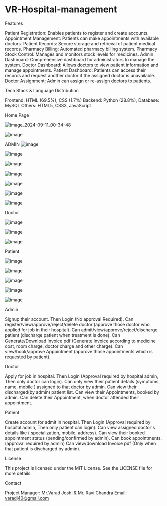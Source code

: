 # VR-Hospital-management
Features

Patient Registration: Enables patients to register and create accounts.
Appointment Management: Patients can make appointments with available doctors.
Patient Records: Secure storage and retrieval of patient medical records.
Pharmacy Billing: Automated pharmacy billing system.
Pharmacy Stock Control: Manages and monitors stock levels for medicines.
Admin Dashboard: Comprehensive dashboard for administrators to manage the system.
Doctor Dashboard: Allows doctors to view patient information and manage appointments.
Patient Dashboard: Patients can access their records and request another doctor if the assigned doctor is unavailable.
Doctor Assignment: Admin can assign or re-assign doctors to patients.

Tech Stack & Language Distribution

Frontend: HTML (69.5%), CSS (1.7%)
Backend: Python (28.8%), 
Database: MySQL
Others: HTML5, CSS3, JavaScript


Home Page

![image_2024-09-11_00-34-48](https://github.com/user-attachments/assets/f1828d35-19cb-41d0-a06d-00c30d62756f)


![image](https://github.com/user-attachments/assets/60c11ea1-828d-4c54-8997-75e206eefb05)


ADMIN
![image](https://github.com/user-attachments/assets/520b484a-1200-4703-9a44-93e1b4286280)

![image](https://github.com/user-attachments/assets/297a38ba-f93a-4c3d-b70c-41e084373253)


![image](https://github.com/user-attachments/assets/786f5b1f-10c9-4272-b37a-f7826bff5768)

![image](https://github.com/user-attachments/assets/6a76118c-10ad-46c2-9557-71d0a506e440)

![image](https://github.com/user-attachments/assets/fec255f1-623f-4609-97ba-111486fa8adb)

![image](https://github.com/user-attachments/assets/3a274156-072f-4fd0-bc16-430e19c169a1)

![image](https://github.com/user-attachments/assets/aeddf38e-2d7d-413a-b716-07585b32b495)


Doctor

![image](https://github.com/user-attachments/assets/61047a68-ef2f-4b14-9b6a-65c51e3a3908)


![image](https://github.com/user-attachments/assets/5b8f3c2f-76b0-4a2d-b761-f0466b96e6c7)

![image](https://github.com/user-attachments/assets/5309acbf-ed21-408f-a5bc-31e5b2149d1c)

Patient

![image](https://github.com/user-attachments/assets/a4954597-4922-4b6f-991e-c4a6ce60e897)

![image](https://github.com/user-attachments/assets/861474e4-3b83-4af5-b274-141daa5731e1)

![image](https://github.com/user-attachments/assets/5727b291-141c-48c4-b5fb-fbe5c8e4ad7c)

![image](https://github.com/user-attachments/assets/1ec007f9-2446-444e-aa62-25c86020e720)

![image](https://github.com/user-attachments/assets/2e8ad3fd-2d03-4d3f-8256-6dbb97b7ec4e)





Admin

Signup their account. Then Login (No approval Required).
Can register/view/approve/reject/delete doctor (approve those doctor who applied for job in their hospital).
Can admit/view/approve/reject/discharge patient (discharge patient when treatment is done).
Can Generate/Download Invoice pdf (Generate Invoice according to medicine cost, room charge, doctor charge and other charge).
Can view/book/approve Appointment (approve those appointments which is requested by patient).

Doctor

Apply for job in hospital. Then Login (Approval required by hospital admin, Then only doctor can login).
Can only view their patient details (symptoms, name, mobile ) assigned to that doctor by admin.
Can view their discharged(by admin) patient list.
Can view their Appointments, booked by admin.
Can delete their Appointment, when doctor attended their appointment.

Patient

Create account for admit in hospital. Then Login (Approval required by hospital admin, Then only patient can login).
Can view assigned doctor's details like ( specialization, mobile, address).
Can view their booked appointment status (pending/confirmed by admin).
Can book appointments.(approval required by admin)
Can view/download Invoice pdf (Only when that patient is discharged by admin).



License

This project is licensed under the MIT License. See the LICENSE file for more details.

Contact

Project Manager: Mr.Varad Joshi & Mr. Ravi Chandra
Email: varadj40@gmail.com

